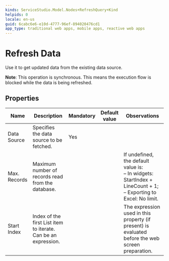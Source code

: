 ```yaml
---
kinds: ServiceStudio.Model.Nodes+RefreshQuery+Kind
helpids: 0
locale: en-us
guid: 6cabc6e6-e10d-4777-96ef-894020476cd1
app_type: traditional web apps, mobile apps, reactive web apps
---
```


# Refresh Data

Use it to get updated data from the existing data source.

**Note**: This operation is synchronous. This means the execution flow is blocked while the data is being refreshed.

## Properties

<table markdown="1">
<thead>
<tr>
<th>Name</th>
<th>Description</th>
<th>Mandatory</th>
<th>Default value</th>
<th>Observations</th>
</tr>
</thead>
<tbody>
<tr>
<td title="Data Source">Data Source</td>
<td>Specifies the data source to be fetched.</td>
<td>Yes</td>
<td></td>
<td></td>
</tr>
<tr>
<td title="Max. Records">Max. Records</td>
<td>Maximum number of records read from the database.</td>
<td></td>
<td></td>
<td>If undefined, the default value is:<br/>
        – In widgets: StartIndex + LineCount + 1;<br/>
        – Exporting to Excel: No limit.</td>
</tr>
<tr>
<td title="Start Index">Start Index</td>
<td>Index of the first List item to iterate. Can be an expression.</td>
<td></td>
<td></td>
<td>The expression used in this property (if present) is evaluated before the web screen preparation.</td>
</tr>
</tbody>
</table>


